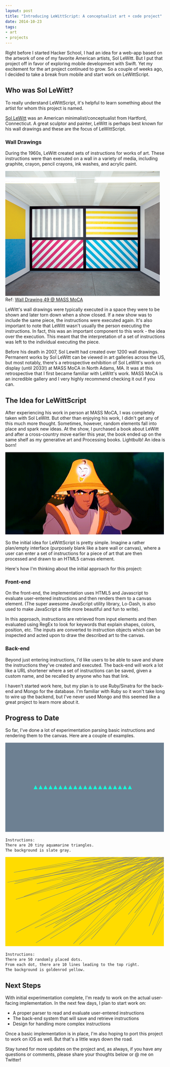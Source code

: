 ```yaml
---
layout: post
title: "Introducing LeWittScript: A conceptualist art + code project"
date: 2014-10-23
tags:
- art
- projects
---
```


Right before I started Hacker School, I had an idea for a web-app based on the artwork of one of my favorite American artists, Sol LeWitt. But I put that project off in favor of exploring mobile development with Swift. Yet my excitement for the art project continued to grow. So a couple of weeks ago, I decided to take a break from mobile and start work on LeWittScript.

## Who was Sol LeWitt?

To really understand LeWittScript, it's helpful to learn something about the artist for whom this project is named.

[Sol LeWitt](http://en.wikipedia.org/wiki/Sol_LeWitt) was an American minimalist/conceptualist from Hartford, Connecticut. A great sculptor and painter, LeWitt is perhaps best known for his wall drawings and these are the focus of LeWittScript.

### Wall Drawings

During the 1960s, LeWitt created sets of instructions for works of art. These instructions were than executed on a wall in a variety of media, including graphite, crayon, pencil crayons, ink washes, and acrylic paint.

![Sol LeWitt. Wall Drawing-49](/images/blog/wall-drawing-49.jpg)
Ref: [Wall Drawing 49 @ MASS MoCA](http://www.massmoca.org/lewitt/walldrawing.php?id=419)

LeWitt's wall drawings were typically executed in a space they were to be shown and later torn down when a show closed. If a new show was to include the same piece, the instructions were executed again. It's also important to note that LeWitt wasn't usually the person executing the instructions. In fact, this was an important component to this work - the idea over the execution. This meant that the interpretation of a set of instructions was left to the individual executing the piece.

Before his death in 2007, Sol Lewitt had created over 1200 wall drawings. Permanent works by Sol LeWitt can be viewed in art galleries across the US, but most notably, there's a retrospective exhibition of Sol LeWitt's work on display (until 2033!) at MASS MoCA in North Adams, MA. It was at this retrospective that I first became familiar with LeWitt's work. MASS MoCA is an incredible gallery and I very highly recommend checking it out if you can.

## The Idea for LeWittScript

After experiencing his work in person at MASS MoCA, I was completely taken with Sol LeWitt. But other than enjoying his work, I didn't get any of this much more thought. Sometimes, however, random elements fall into place and spark new ideas. At the show, I purchased a book about LeWitt and after a cross-country move earlier this year, the book ended up on the same shelf as my generative art and Processing books. Lightbulb! An idea is born!

![An idea!](/images/gifs/aladdin-idea.gif)

So the initial idea for LeWittScript is pretty simple. Imagine a rather plan/empty interface (purposely blank like a bare wall or canvas), where a user can enter a set of instructions for a piece of art that are then processed and drawn to an HTML5 canvas element.

Here's how I'm thinking about the initial approach for this project:

### Front-end

On the front-end, the implementation uses HTML5 and Javascript to evaluate user-entered instructions and then renders them to a canvas element. (The super awesome JavaScript utility library, Lo-Dash, is also used to make JavaScript a little more beautiful and fun to write).

In this approach, instructions are retrieved from input elements and then evaluated using RegEx to look for keywords that explain shapes, colors, position, etc. The inputs are converted to instruction objects which can be inspected and acted upon to draw the described art to the canvas.

### Back-end

Beyond just entering instructions, I'd like users to be able to save and share the instructions they've created and executed. The back-end will work a lot like a URL shortener where a set of instructions can be saved, given a custom name, and be recalled by anyone who has that link.

I haven't started work here, but my plan is to use Ruby/Sinatra for the back-end and Mongo for the database. I'm familiar with Ruby so it won't take long to wire up the backend, but I've never used Mongo and this seemed like a great project to learn more about it.

## Progress to Date

So far, I've done a lot of experimentation parsing basic instructions and rendering them to the canvas. Here are a couple of examples.

![Early LeWittScript Art](/images/blog/lws-001.png)

```
Instructions:
There are 20 tiny aquamarine triangles.
The background is slate gray.
```

![Early LeWittScript Art](/images/blog/lws-002.png)

```
Instructions:
There are 50 randomly placed dots.
From each dot, there are 10 lines leading to the top right.
The background is goldenrod yellow.
```

## Next Steps

With initial experimentation complete, I'm ready to work on the actual user-facing implementation. In the next few days, I plan to start work on:

* A proper parser to read and evaluate user-entered instructions
* The back-end system that will save and retrieve instructions
* Design for handling more complex instructions

Once a basic implementation is in place, I'm also hoping to port this project to work on iOS as well. But that's a little ways down the road.

Stay tuned for more updates on the project and, as always, if you have any questions or comments, please share your thoughts below or @ me on Twitter!
